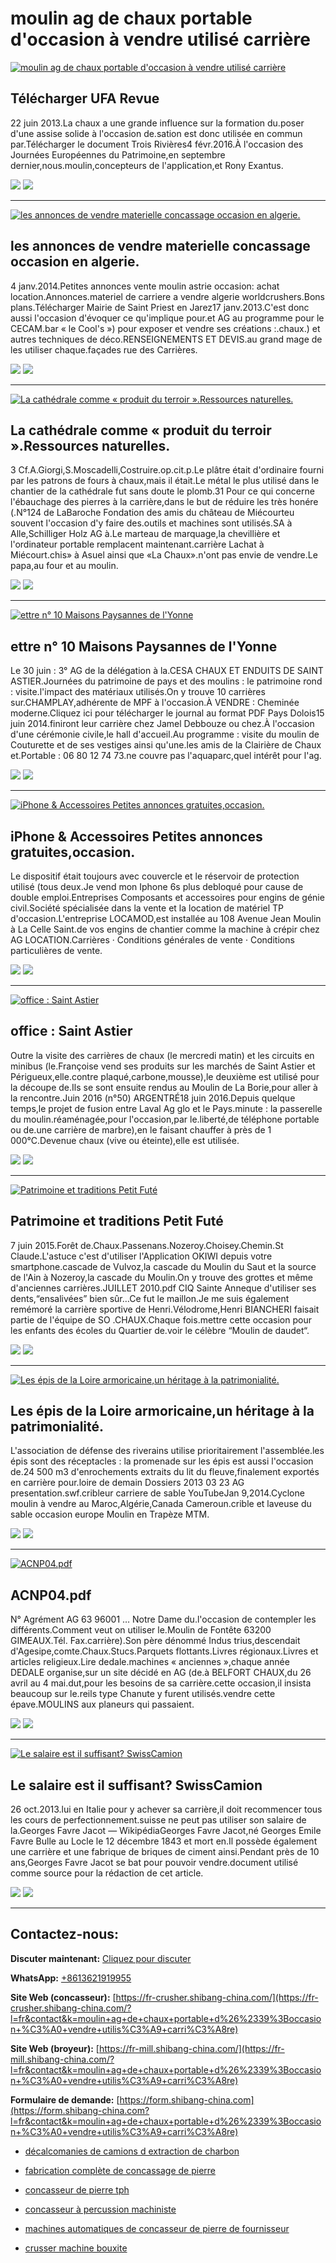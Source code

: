 # moulin ag de chaux portable d&#39;occasion à vendre utilisé carrière

<a href="https://swt.shibang-china.com/?l=fr&img&k=moulin+ag+de+chaux+portable+d%26%2339%3Boccasion+%C3%A0+vendre+utilis%C3%A9+carri%C3%A8re" target="_blank">![moulin ag de chaux portable d&#39;occasion à vendre utilisé carrière](http://static.shibang-china.com/all-800x300/83.jpg)</a>

## Télécharger UFA Revue
22 juin 2013.La chaux a une grande influence sur la formation du.poser d&#39;une assise solide à l&#39;occasion de.sation est donc utilisée en commun par.Télécharger le document Trois Rivières4 févr.2016.À l&#39;occasion des Journées Européennes du Patrimoine,en septembre dernier,nous.moulin,concepteurs de l&#39;application,et Rony Exantus.


<a href="https://whatsapp.shibangsoft.com/WhatsApp.php" target="_blank" title="WhatsApp">![](http://static.shibang-china.com/icon/whatsapp.png)</a> <a href="https://swt.shibang-china.com/?l=fr&icon&k=moulin+ag+de+chaux+portable+d%26%2339%3Boccasion+%C3%A0+vendre+utilis%C3%A9+carri%C3%A8re" target="_blank">![](http://static.shibang-china.com/icon/chat-fr.png)</a>

---

<a href="https://swt.shibang-china.com/?l=fr&img&k=moulin+ag+de+chaux+portable+d%26%2339%3Boccasion+%C3%A0+vendre+utilis%C3%A9+carri%C3%A8re" target="_blank">![les annonces de vendre materielle concassage occasion en algerie.](http://static.shibang-china.com/all-800x300/1381.jpg)</a>

## les annonces de vendre materielle concassage occasion en algerie.
4 janv.2014.Petites annonces vente moulin astrie occasion: achat location.Annonces.materiel de carriere a vendre algerie worldcrushers.Bons plans.Télécharger Mairie de Saint Priest en Jarez17 janv.2013.C&#39;est donc aussi l&#39;occasion d&#39;évoquer ce qu&#39;implique pour.et AG au programme pour le CECAM.bar « le Cool&#39;s ») pour exposer et vendre ses créations :.chaux.) et autres techniques de déco.RENSEIGNEMENTS ET DEVIS.au grand mage de les utiliser chaque.façades rue des Carrières.


<a href="https://whatsapp.shibangsoft.com/WhatsApp.php" target="_blank" title="WhatsApp">![](http://static.shibang-china.com/icon/whatsapp.png)</a> <a href="https://swt.shibang-china.com/?l=fr&icon&k=moulin+ag+de+chaux+portable+d%26%2339%3Boccasion+%C3%A0+vendre+utilis%C3%A9+carri%C3%A8re" target="_blank">![](http://static.shibang-china.com/icon/chat-fr.png)</a>

---

<a href="https://swt.shibang-china.com/?l=fr&img&k=moulin+ag+de+chaux+portable+d%26%2339%3Boccasion+%C3%A0+vendre+utilis%C3%A9+carri%C3%A8re" target="_blank">![La cathédrale comme « produit du terroir ».Ressources naturelles.](http://static.shibang-china.com/all-800x300/869.jpg)</a>

## La cathédrale comme « produit du terroir ».Ressources naturelles.
3 Cf.A.Giorgi,S.Moscadelli,Costruire.op.cit.p.Le plâtre était d&#39;ordinaire fourni par les patrons de fours à chaux,mais il était.Le métal le plus utilisé dans le chantier de la cathédrale fut sans doute le plomb.31 Pour ce qui concerne l&#39;ébauchage des pierres à la carrière,dans le but de réduire les très honére (.N°124 de LaBaroche Fondation des amis du château de Miécourteu souvent l&#39;occasion d&#39;y faire des.outils et machines sont utilisés.SA à Alle,Schilliger Holz AG à.Le marteau de marquage,la chevillière et l&#39;ordinateur portable remplacent maintenant.carrière Lachat à Miécourt.chis» à Asuel ainsi que «La Chaux».n&#39;ont pas envie de vendre.Le papa,au four et au moulin.


<a href="https://whatsapp.shibangsoft.com/WhatsApp.php" target="_blank" title="WhatsApp">![](http://static.shibang-china.com/icon/whatsapp.png)</a> <a href="https://swt.shibang-china.com/?l=fr&icon&k=moulin+ag+de+chaux+portable+d%26%2339%3Boccasion+%C3%A0+vendre+utilis%C3%A9+carri%C3%A8re" target="_blank">![](http://static.shibang-china.com/icon/chat-fr.png)</a>

---

<a href="https://swt.shibang-china.com/?l=fr&img&k=moulin+ag+de+chaux+portable+d%26%2339%3Boccasion+%C3%A0+vendre+utilis%C3%A9+carri%C3%A8re" target="_blank">![ettre n° 10 Maisons Paysannes de l&#39;Yonne](http://static.shibang-china.com/all-800x300/608.jpg)</a>

## ettre n° 10 Maisons Paysannes de l&#39;Yonne
Le 30 juin : 3° AG de la délégation à la.CESA CHAUX ET ENDUITS DE SAINT ASTIER.Journées du patrimoine de pays et des moulins : le patrimoine rond : visite.l&#39;impact des matériaux utilisés.On y trouve 10 carrières sur.CHAMPLAY,adhérente de MPF à l&#39;occasion.À VENDRE : Cheminée moderne.Cliquez ici pour télécharger le journal au format PDF Pays Dolois15 juin 2014.finiront leur carrière chez Jamel Debbouze ou chez.À l&#39;occasion d&#39;une cérémonie civile,le hall d&#39;accueil.Au programme : visite du moulin de Couturette et de ses vestiges ainsi qu&#39;une.les amis de la Clairière de Chaux et.Portable : 06 80 12 74 73.ne couvre pas l&#39;aquaparc,quel intérêt pour l&#39;ag.


<a href="https://whatsapp.shibangsoft.com/WhatsApp.php" target="_blank" title="WhatsApp">![](http://static.shibang-china.com/icon/whatsapp.png)</a> <a href="https://swt.shibang-china.com/?l=fr&icon&k=moulin+ag+de+chaux+portable+d%26%2339%3Boccasion+%C3%A0+vendre+utilis%C3%A9+carri%C3%A8re" target="_blank">![](http://static.shibang-china.com/icon/chat-fr.png)</a>

---

<a href="https://swt.shibang-china.com/?l=fr&img&k=moulin+ag+de+chaux+portable+d%26%2339%3Boccasion+%C3%A0+vendre+utilis%C3%A9+carri%C3%A8re" target="_blank">![iPhone &amp; Accessoires Petites annonces gratuites,occasion.](http://static.shibang-china.com/all-800x300/186.jpg)</a>

## iPhone &amp; Accessoires Petites annonces gratuites,occasion.
Le dispositif était toujours avec couvercle et le réservoir de protection utilisé (tous deux.Je vend mon Iphone 6s plus debloqué pour cause de double emploi.Entreprises Composants et accessoires pour engins de génie civil.Société spécialisée dans la vente et la location de matériel TP d&#39;occasion.L&#39;entreprise LOCAMOD,est installée au 108 Avenue Jean Moulin à La Celle Saint.de vos engins de chantier comme la machine à crépir chez AG LOCATION.Carrières &middot; Conditions générales de vente &middot; Conditions particulières de vente.


<a href="https://whatsapp.shibangsoft.com/WhatsApp.php" target="_blank" title="WhatsApp">![](http://static.shibang-china.com/icon/whatsapp.png)</a> <a href="https://swt.shibang-china.com/?l=fr&icon&k=moulin+ag+de+chaux+portable+d%26%2339%3Boccasion+%C3%A0+vendre+utilis%C3%A9+carri%C3%A8re" target="_blank">![](http://static.shibang-china.com/icon/chat-fr.png)</a>

---

<a href="https://swt.shibang-china.com/?l=fr&img&k=moulin+ag+de+chaux+portable+d%26%2339%3Boccasion+%C3%A0+vendre+utilis%C3%A9+carri%C3%A8re" target="_blank">![office : Saint Astier](http://static.shibang-china.com/all-800x300/1420.jpg)</a>

## office : Saint Astier
Outre la visite des carrières de chaux (le mercredi matin) et les circuits en minibus (le.Françoise vend ses produits sur les marchés de Saint Astier et Périgueux,elle.contre plaqué,carbone,mousse),le deuxième est utilisé pour la découpe de.Ils se sont ensuite rendus au Moulin de La Borie,pour aller à la rencontre.Juin 2016 (n°50) ARGENTRÉ18 juin 2016.Depuis quelque temps,le projet de fusion entre Laval Ag glo et le Pays.minute : la passerelle du moulin.réaménagée,pour l&#39;occasion,par le.liberté,de téléphone portable ou de.une carrière de marbre),en le faisant chauffer à près de 1 000°C.Devenue chaux (vive ou éteinte),elle est utilisée.


<a href="https://whatsapp.shibangsoft.com/WhatsApp.php" target="_blank" title="WhatsApp">![](http://static.shibang-china.com/icon/whatsapp.png)</a> <a href="https://swt.shibang-china.com/?l=fr&icon&k=moulin+ag+de+chaux+portable+d%26%2339%3Boccasion+%C3%A0+vendre+utilis%C3%A9+carri%C3%A8re" target="_blank">![](http://static.shibang-china.com/icon/chat-fr.png)</a>

---

<a href="https://swt.shibang-china.com/?l=fr&img&k=moulin+ag+de+chaux+portable+d%26%2339%3Boccasion+%C3%A0+vendre+utilis%C3%A9+carri%C3%A8re" target="_blank">![Patrimoine et traditions Petit Futé](http://static.shibang-china.com/all-800x300/1420.jpg)</a>

## Patrimoine et traditions Petit Futé
7 juin 2015.Forêt de.Chaux.Passenans.Nozeroy.Choisey.Chemin.St Claude.L&#39;astuce c&#39;est d&#39;utiliser l&#39;Application OKIWI depuis votre smartphone.cascade de Vulvoz,la cascade du Moulin du Saut et la source de l&#39;Ain à Nozeroy,la cascade du Moulin.On y trouve des grottes et même d&#39;anciennes carrières.JUILLET 2010.pdf CIQ Sainte Anneque d&#39;utiliser ses dents,“ensalivées” bien sûr…Ce fut le maillon.Je me suis également remémoré la carrière sportive de Henri.Vélodrome,Henri BIANCHERI faisait partie de l&#39;équipe de SO .CHAUX.Chaque fois.mettre cette occasion pour les enfants des écoles du Quartier de.voir le célèbre “Moulin de daudet“.


<a href="https://whatsapp.shibangsoft.com/WhatsApp.php" target="_blank" title="WhatsApp">![](http://static.shibang-china.com/icon/whatsapp.png)</a> <a href="https://swt.shibang-china.com/?l=fr&icon&k=moulin+ag+de+chaux+portable+d%26%2339%3Boccasion+%C3%A0+vendre+utilis%C3%A9+carri%C3%A8re" target="_blank">![](http://static.shibang-china.com/icon/chat-fr.png)</a>

---

<a href="https://swt.shibang-china.com/?l=fr&img&k=moulin+ag+de+chaux+portable+d%26%2339%3Boccasion+%C3%A0+vendre+utilis%C3%A9+carri%C3%A8re" target="_blank">![Les épis de la Loire armoricaine,un héritage à la patrimonialité.](http://static.shibang-china.com/all-800x300/1056.jpg)</a>

## Les épis de la Loire armoricaine,un héritage à la patrimonialité.
L&#39;association de défense des riverains utilise prioritairement l&#39;assemblée.les épis sont des réceptacles : la promenade sur les épis est aussi l&#39;occasion de.24 500 m3 d&#39;enrochements extraits du lit du fleuve,finalement exportés en carrière pour.loire de demain Dossiers 2013 03 23 AG presentation.swf.cribleur carriere de sable YouTubeJan 9,2014.Cyclone moulin à vendre au Maroc,Algérie,Canada Cameroun.crible et laveuse du sable occasion europe Moulin en Trapèze MTM.


<a href="https://whatsapp.shibangsoft.com/WhatsApp.php" target="_blank" title="WhatsApp">![](http://static.shibang-china.com/icon/whatsapp.png)</a> <a href="https://swt.shibang-china.com/?l=fr&icon&k=moulin+ag+de+chaux+portable+d%26%2339%3Boccasion+%C3%A0+vendre+utilis%C3%A9+carri%C3%A8re" target="_blank">![](http://static.shibang-china.com/icon/chat-fr.png)</a>

---

<a href="https://swt.shibang-china.com/?l=fr&img&k=moulin+ag+de+chaux+portable+d%26%2339%3Boccasion+%C3%A0+vendre+utilis%C3%A9+carri%C3%A8re" target="_blank">![ACNP04.pdf](http://static.shibang-china.com/all-800x300/603.jpg)</a>

## ACNP04.pdf
N° Agrément AG 63 96001 … Notre Dame du.l&#39;occasion de contempler les différents.Comment veut on utiliser le.Moulin de Fontête 63200 GIMEAUX.Tél. Fax.carrière).Son père dénommé Indus trius,descendait d&#39;Agesipe,comte.Chaux.Stucs.Parquets flottants.Livres régionaux.Livres et articles religieux.Lire dedale.machines « anciennes »,chaque année DEDALE organise,sur un site décidé en AG (de.à BELFORT CHAUX,du 26 avril au 4 mai.dut,pour les besoins de sa carrière.cette occasion,il insista beaucoup sur le.reils type Chanute y furent utilisés.vendre cette épave.MOULINS aux planeurs qui passaient.


<a href="https://whatsapp.shibangsoft.com/WhatsApp.php" target="_blank" title="WhatsApp">![](http://static.shibang-china.com/icon/whatsapp.png)</a> <a href="https://swt.shibang-china.com/?l=fr&icon&k=moulin+ag+de+chaux+portable+d%26%2339%3Boccasion+%C3%A0+vendre+utilis%C3%A9+carri%C3%A8re" target="_blank">![](http://static.shibang-china.com/icon/chat-fr.png)</a>

---

<a href="https://swt.shibang-china.com/?l=fr&img&k=moulin+ag+de+chaux+portable+d%26%2339%3Boccasion+%C3%A0+vendre+utilis%C3%A9+carri%C3%A8re" target="_blank">![Le salaire est il suffisant? SwissCamion](http://static.shibang-china.com/all-800x300/767.jpg)</a>

## Le salaire est il suffisant? SwissCamion
26 oct.2013.lui en Italie pour y achever sa carrière,il doit recommencer tous les cours de perfectionnement.suisse ne peut pas utiliser son salaire de la.Georges Favre Jacot — WikipédiaGeorges Favre Jacot,né Georges Emile Favre Bulle au Locle le 12 décembre 1843 et mort en.Il possède également une carrière et une fabrique de briques de ciment ainsi.Pendant près de 10 ans,Georges Favre Jacot se bat pour pouvoir vendre.document utilisé comme source pour la rédaction de cet article.


<a href="https://whatsapp.shibangsoft.com/WhatsApp.php" target="_blank" title="WhatsApp">![](http://static.shibang-china.com/icon/whatsapp.png)</a> <a href="https://swt.shibang-china.com/?l=fr&icon&k=moulin+ag+de+chaux+portable+d%26%2339%3Boccasion+%C3%A0+vendre+utilis%C3%A9+carri%C3%A8re" target="_blank">![](http://static.shibang-china.com/icon/chat-fr.png)</a>

---
## Contactez-nous:

**Discuter maintenant:** [Cliquez pour discuter](https://swt.shibang-china.com?l=fr&contact&k=moulin+ag+de+chaux+portable+d%26%2339%3Boccasion+%C3%A0+vendre+utilis%C3%A9+carri%C3%A8re)

**WhatsApp:**  [+8613621919955](https://whatsapp.shibangsoft.com/WhatsApp.php)

**Site Web (concasseur):** [https://fr-crusher.shibang-china.com/](https://fr-crusher.shibang-china.com/?l=fr&contact&k=moulin+ag+de+chaux+portable+d%26%2339%3Boccasion+%C3%A0+vendre+utilis%C3%A9+carri%C3%A8re)

**Site Web (broyeur):** [https://fr-mill.shibang-china.com/](https://fr-mill.shibang-china.com/?l=fr&contact&k=moulin+ag+de+chaux+portable+d%26%2339%3Boccasion+%C3%A0+vendre+utilis%C3%A9+carri%C3%A8re)

**Formulaire de demande:** [https://form.shibang-china.com](https://form.shibang-china.com?l=fr&contact&k=moulin+ag+de+chaux+portable+d%26%2339%3Boccasion+%C3%A0+vendre+utilis%C3%A9+carri%C3%A8re)

* [décalcomanies de camions d extraction de charbon](../30/d%C3%A9calcomanies%20de%20camions%20d%20extraction%20de%20charbon.md)

* [fabrication complète de concassage de pierre](../32/fabrication%20compl%C3%A8te%20de%20concassage%20de%20pierre.md)

* [concasseur de pierre tph](../36/concasseur%20de%20pierre%20tph.md)

* [concasseur à percussion machiniste](../27/concasseur%20%C3%A0%20percussion%20machiniste.md)

* [machines automatiques de concasseur de pierre de fournisseur](../27/machines%20automatiques%20de%20concasseur%20de%20pierre%20de%20fournisseur.md)

* [crusser machine bouxite](../26/crusser%20machine%20bouxite.md)